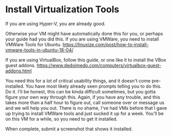 # Install Virtualization Tools
If you are using Hyper-V, you are already good. 

Otherwise your VM might have automatically done this for you, or perhaps your guide had you did this. If you are using VMWare, you need to install VMWare Tools for Ubuntu. <https://linuxize.com/post/how-to-install-vmware-tools-in-ubuntu-18-04/>

If you are using VirtualBox, follow this guide, or one like it to install the VBox guest addons. <https://www.dedoimedo.com/computers/virtualbox-guest-addons.html>

You need this for a lot of critical usability things, and it doesn't come pre-installed. You have most likely already seen prompts telling you to do this. Do it. I'll be honest, this can be kinda difficult sometimes, but you gotta figure your own way through this. Again, if you have any trouble, and this takes more than a half hour to figure out, call someone over or message us and we will help you out. There is no shame, I've had VMs before that I gave up trying to install VMWare tools and just sucked it up for a week. You'll be on this VM for a while, so you need to get it installed. 

When complete, submit a screenshot that shows it installed.